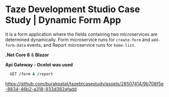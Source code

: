 # Taze Development Studio Case Study | Dynamic Form App

It is a form application where the fields containing two microservices are determined dynamically. Form microservice runs for `create-form` and `add-form-data` events, and Report microservice runs for `home-list`.

**.Net Core 8** & **Blazor**

**Api Gateway - Ocelot was used**
```bash
  GET /form & /report
```


https://github.com/burakpatat/tazebtcasestudy/assets/28507414/9b708f5e-8834-46b2-a318-933d382afadd


